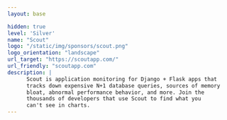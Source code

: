 ```yaml
---
layout: base

hidden: true
level: 'Silver'
name: "Scout"
logo: "/static/img/sponsors/scout.png"
logo_orientation: "landscape"
url_target: "https://scoutapp.com/"
url_friendly: "scoutapp.com"
description: |
      Scout is application monitoring for Django + Flask apps that
      tracks down expensive N+1 database queries, sources of memory
      bloat, abnormal performance behavior, and more. Join the
      thousands of developers that use Scout to find what you
      can't see in charts.
---
```

